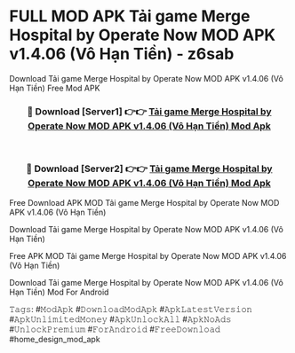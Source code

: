 # FULL MOD APK Tải game Merge Hospital by Operate Now MOD APK v1.4.06 (Vô Hạn Tiền) - z6sab
Download Tải game Merge Hospital by Operate Now MOD APK v1.4.06 (Vô Hạn Tiền) Free Mod APK

<div align="center">
<h3>🔴 Download [Server1] 👉👉 <a href="https://apk-comot.site?title=Tải_game_Merge_Hospital_by_Operate_Now_MOD_APK_v1.4.06_(Vô_Hạn_Tiền)">Tải game Merge Hospital by Operate Now MOD APK v1.4.06 (Vô Hạn Tiền) Mod Apk</a></h3><br>

<h3>🔴 Download [Server2] 👉👉 <a href="https://apk-comot.site?title=Tải_game_Merge_Hospital_by_Operate_Now_MOD_APK_v1.4.06_(Vô_Hạn_Tiền)">Tải game Merge Hospital by Operate Now MOD APK v1.4.06 (Vô Hạn Tiền) Mod Apk</a></h3>
</div>


Free Download APK MOD Tải game Merge Hospital by Operate Now MOD APK v1.4.06 (Vô Hạn Tiền)

Download Tải game Merge Hospital by Operate Now MOD APK v1.4.06 (Vô Hạn Tiền) 

Free APK MOD Tải game Merge Hospital by Operate Now MOD APK v1.4.06 (Vô Hạn Tiền) 

Download Tải game Merge Hospital by Operate Now MOD APK v1.4.06 (Vô Hạn Tiền) Mod For Android

𝚃𝚊𝚐𝚜: #𝙼𝚘𝚍𝙰𝚙𝚔 #𝙳𝚘𝚠𝚗𝚕𝚘𝚊𝚍𝙼𝚘𝚍𝙰𝚙𝚔 #𝙰𝚙𝚔𝙻𝚊𝚝𝚎𝚜𝚝𝚅𝚎𝚛𝚜𝚒𝚘𝚗 #𝙰𝚙𝚔𝚄𝚗𝚕𝚒𝚖𝚒𝚝𝚎𝚍𝙼𝚘𝚗𝚎𝚢 #𝙰𝚙𝚔𝚄𝚗𝚕𝚘𝚌𝚔𝙰𝚕𝚕 #𝙰𝚙𝚔𝙽𝚘𝙰𝚍𝚜 #𝚄𝚗𝚕𝚘𝚌𝚔𝙿𝚛𝚎𝚖𝚒𝚞𝚖 #𝙵𝚘𝚛𝙰𝚗𝚍𝚛𝚘𝚒𝚍 #𝙵𝚛𝚎𝚎𝙳𝚘𝚠𝚗𝚕𝚘𝚊𝚍 #home_design_mod_apk